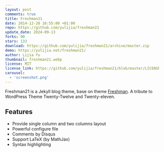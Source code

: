 ```yaml
---
layout: post
comments: true
title: Freshman21
date: 2014-12-20 16:55:00 +01:00
repo: https://github.com/yulijia/freshman21
update_date: 2024-09-13
forks: 90
stars: 133
download: https://github.com/yulijia/freshman21/archive/master.zip
demo: https://yulijia.net/freshman21/
author: Lijia Yu
thumbnail: freshman21.webp
license: MIT
license_link: https://github.com/yulijia/freshman21/blob/master/LICENSE
carousel:
  - 'screenshot.png'
---
```


Freshman21 is a Jekyll blog theme, base on theme [Freshman](https://github.com/yulijia/freshman).
A tribute to WordPress Theme Twenty-Twelve and Twenty-eleven.

## Features

* Provide single column and two columns layout
* Powerful configure file
* Comments by Disqus
* Support LaTeX (by MathJax)
* Syntax highlighting

